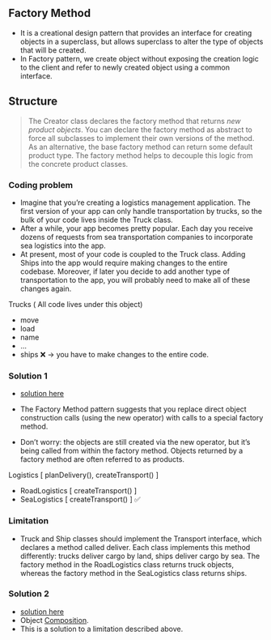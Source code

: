 ## Factory Method
- It is a creational design pattern that provides an interface for creating objects in a superclass, but allows
   superclass to alter the type of objects that will be created.
- In Factory pattern, we create object without exposing the creation logic to the client and refer to newly created object using a common interface.
   
## Structure

> The Creator class declares the factory method that returns _new product objects_.
> You can declare the factory method as abstract to force all subclasses to implement their own versions of the method.
  As an alternative, the base factory method can return some default product type.
> The factory method helps to decouple this logic from the concrete product classes.
   
### Coding problem

- Imagine that you’re creating a logistics management application. The first version of your app can only handle transportation by trucks, so the bulk of your code lives inside the Truck class.
- After a while, your app becomes pretty popular. Each day you receive dozens of requests from sea transportation companies to incorporate sea logistics into the app.
- At present, most of your code is coupled to the Truck class. Adding Ships into the app would require making changes to the entire codebase. Moreover, if later you decide to add another type of transportation to the app, you will probably need to make all of these changes again.

Trucks ( All code lives under this object)
  - move
  - load
  - name
  - ...
  - ships ❌ -> you have to make changes to the entire code.

### Solution 1
   - [solution here](./solution.ts)

- The Factory Method pattern suggests that you replace direct object construction calls (using the new operator) with calls to a special factory method.
- Don’t worry: the objects are still created via the new operator, but it’s being called from within the factory method. Objects returned by a factory method are often referred to as products.

Logistics [ planDelivery(), createTransport() ]
  - RoadLogistics [ createTransport() ]
  - SeaLogistics [ createTransport() ] ✅

### Limitation
 - Truck and Ship classes should implement the Transport interface, which declares a method called deliver.
   Each class implements this method differently: trucks deliver cargo by land, ships deliver cargo by sea.
   The factory method in the RoadLogistics class returns truck objects, whereas the factory method in the SeaLogistics class returns ships.
   
### Solution 2
  - [solution here](./composition.ts)
  - Object [Composition](https://en.wikipedia.org/wiki/Object_composition).
  - This is a solution to a limitation described above.
